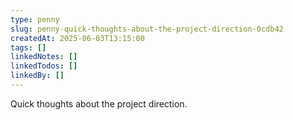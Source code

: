 ```yaml
---
type: penny
slug: penny-quick-thoughts-about-the-project-direction-0cdb42
createdAt: 2025-06-03T13:15:00
tags: []
linkedNotes: []
linkedTodos: []
linkedBy: []
---
```


Quick thoughts about the project direction.